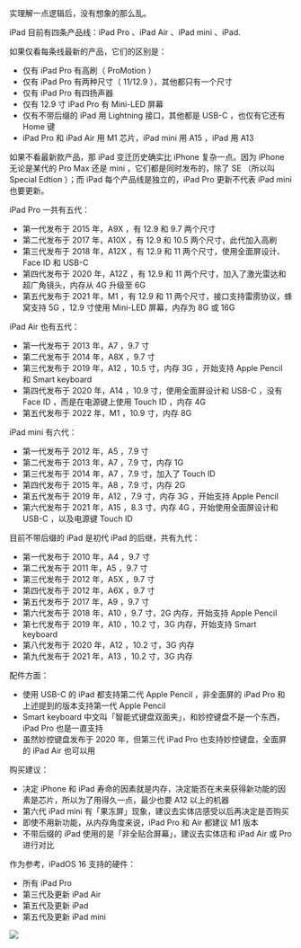 实理解一点逻辑后，没有想象的那么乱。  
  
iPad 目前有四条产品线：iPad Pro 、iPad Air 、iPad mini 、iPad.  
  
如果仅看每条线最新的产品，它们的区别是：  
  
- 仅有 iPad Pro 有高刷（ ProMotion ）  
- 仅有 iPad Pro 有两种尺寸（ 11/12.9 ），其他都只有一个尺寸  
- 仅有 iPad Pro 有四扬声器  
- 仅有 12.9 寸 iPad Pro 有 Mini-LED 屏幕  
- 仅有不带后缀的 iPad 用 Lightning 接口，其他都是 USB-C ，也仅有它还有 Home 键  
- iPad Pro 和 iPad Air 用 M1 芯片，iPad mini 用 A15 ，iPad 用 A13  
  
如果不看最新款产品，那 iPad 变迁历史确实比 iPhone 复杂一点。因为 iPhone 无论是某代的 Pro Max 还是 mini ，它们都是同时发布的，除了 SE （所以叫 Special Edtion ）；而 iPad 每个产品线是独立的，iPad Pro 更新不代表 iPad mini 也要更新。  
  
iPad Pro 一共有五代：  
  
- 第一代发布于 2015 年，A9X ，有 12.9 和 9.7 两个尺寸  
- 第二代发布于 2017 年，A10X ，有 12.9 和 10.5 两个尺寸，此代加入高刷  
- 第三代发布于 2018 年，A12X ，有 12.9 和 11 两个尺寸，使用全面屏设计、Face ID 和 USB-C  
- 第四代发布于 2020 年，A12Z ，有 12.9 和 11 两个尺寸，加入了激光雷达和超广角镜头，内存从 4G 升级至 6G  
- 第五代发布于 2021 年，M1 ，有 12.9 和 11 两个尺寸，接口支持雷雳协议，蜂窝支持 5G ，12.9 寸使用 Mini-LED 屏幕，内存为 8G 或 16G  
  
iPad Air 也有五代：  
  
- 第一代发布于 2013 年，A7 ，9.7 寸  
- 第二代发布于 2014 年，A8X ，9.7 寸  
- 第三代发布于 2019 年，A12 ，10.5 寸，内存 3G ，开始支持 Apple Pencil 和 Smart keyboard  
- 第四代发布于 2020 年，A14 ，10.9 寸，使用全面屏设计和 USB-C ，没有 Face ID ，而是在电源键上使用 Touch ID ，内存 4G  
- 第五代发布于 2022 年，M1 ，10.9 寸，内存 8G  
  
iPad mini 有六代：  
  
- 第一代发布于 2012 年，A5 ，7.9 寸  
- 第二代发布于 2013 年，A7 ，7.9 寸，内存 1G  
- 第三代发布于 2014 年，A7 ，7.9 寸，加入了 Touch ID  
- 第四代发布于 2015 年，A8 ，7.9 寸，内存 2G  
- 第五代发布于 2019 年，A12 ，7.9 寸，内存 3G ，开始支持 Apple Pencil  
- 第六代发布于 2021 年，A15 ，8.3 寸，内存 4G ，开始使用全面屏设计和 USB-C ，以及电源键 Touch ID  
  
目前不带后缀的 iPad 是初代 iPad 的后继，共有九代：  
  
- 第一代发布于 2010 年，A4 ，9.7 寸  
- 第二代发布于 2011 年，A5 ，9.7 寸  
- 第三代发布于 2012 年，A5X ，9.7 寸  
- 第四代发布于 2012 年，A6X ，9.7 寸  
- 第五代发布于 2017 年，A9 ，9.7 寸  
- 第六代发布于 2018 年，A10 ，9.7 寸，2G 内存，开始支持 Apple Pencil  
- 第七代发布于 2019 年，A10 ，10.2 寸，3G 内存，开始支持 Smart keyboard  
- 第八代发布于 2020 年，A12 ，10.2 寸，3G 内存  
- 第九代发布于 2021 年，A13 ，10.2 寸，3G 内存  
  
配件方面：  
  
- 使用 USB-C 的 iPad 都支持第二代 Apple Pencil ，非全面屏的 iPad Pro 和上述提到的版本支持第一代 Apple Pencil  
- Smart keyboard 中文叫「智能式键盘双面夹」，和妙控键盘不是一个东西，iPad Pro 也是一直支持  
- 虽然妙控键盘发布于 2020 年，但第三代 iPad Pro 也支持妙控键盘，全面屏的 iPad Air 也可以用  
  
购买建议：  
  
- 决定 iPhone 和 iPad 寿命的因素就是内存，决定能否在未来获得新功能的因素是芯片，所以为了用得久一点，最少也要 A12 以上的机器  
- 第六代 iPad mini 有「果冻屏」现象，建议去实体店感受以后再决定是否购买  
- 即使不用新功能，从内存角度来说，iPad Pro 和 Air 都建议 M1 版本  
- 不带后缀的 iPad 使用的是「非全贴合屏幕」，建议去实体店和 iPad Air 或 Pro 进行对比  
  
作为参考，iPadOS 16 支持的硬件：  
  
- 所有 iPad Pro  
- 第三代及更新 iPad Air  
- 第五代及更新 iPad  
- 第五代及更新 iPad mini

![](https://img.jk.lu/202208261613697.png)